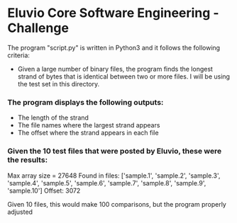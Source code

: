# Eluvio Core Software Engineering - Challenge

The program "script.py" is written in Python3 and it follows the following criteria: 
- Given a large number of binary files, the program finds the longest strand of bytes
  that is identical between two or more files. I will be using the test set in this 
  directory.
  
### The program displays the following outputs:
- The length of the strand
- The file names where the largest strand appears
- The offset where the strand appears in each file

### Given the 10 test files that were posted by Eluvio, these were the results:
Max array size = 27648 
Found in files:  ['sample.1', 'sample.2', 'sample.3', 'sample.4', 'sample.5', 'sample.6', 'sample.7', 'sample.8', 'sample.9', 'sample.10'] 
Offset: 3072 

Given 10 files, this would make 100 comparisons, but the program properly adjusted 
